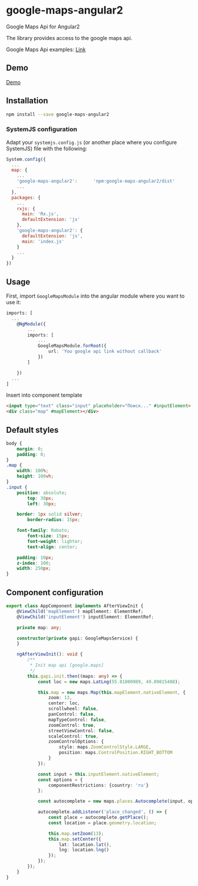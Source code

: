 # google-maps-angular2
Google Maps Api for Angular2

The library provides access to the google maps api.

Google Maps Api examples: <a href="https://developers.google.com/maps/documentation/javascript/examples/">Link</a>

## Demo

<a href="https://youtu.be/fwcnSB6PF-A" target="_blank">Demo</a>

## Installation

```sh
npm install --save google-maps-angular2
```

### SystemJS configuration

Adapt your `systemjs.config.js` (or another place where you configure SystemJS) file with the following:

```javascript
System.config({
  ...
  map: {
    ...
    'google-maps-angular2':      'npm:google-maps-angular2/dist'
    ...
  },
  packages: {
    ...
    rxjs: {
      main: 'Rx.js',
      defaultExtension: 'js'
    },
    'google-maps-angular2': {
      defaultExtension: 'js',
      main: 'index.js'
    }
    ...
  }
})
```


## Usage

First, import `GoogleMapsModule` into the angular module where you want to use it:

```typescript
imports: [
  ...
    @NgModule({
        ...
        imports: [
            ...
            GoogleMapsModule.forRoot({
                url: 'You google api link without callback'
            })
        ]

    })
  ...
]
```
Insert into component template

```html
<input type="text" class="input" placeholder="Поиск..." #inputElement>
<div class="map" #mapElement></div>
```

## Default styles

```css
body {
    margin: 0;
    padding: 0;
}
.map {
    width: 100%;
    height: 100vh;
}
.input {
    position: absolute;
        top: 30px;
        left: 30px;

    border: 1px solid silver;
        border-radius: 15px;

    font-family: Roboto;
        font-size: 15px;
        font-weight: lighter;
        text-align: center;

    padding: 10px;
    z-index: 100;
    width: 250px;
}
```

## Component configuration

```typescript
export class AppComponent implements AfterViewInit {
    @ViewChild('mapElement') mapElement: ElementRef;
    @ViewChild('inputElement') inputElement: ElementRef;

    private map: any;

    constructor(private gapi: GoogleMapsService) {
    }

    ngAfterViewInit(): void {
        /**
         * Init map api [google.maps]
         */
        this.gapi.init.then((maps: any) => {
            const loc = new maps.LatLng(55.81800989, 49.09815408);

            this.map = new maps.Map(this.mapElement.nativeElement, {
                zoom: 13,
                center: loc,
                scrollwheel: false,
                panControl: false,
                mapTypeControl: false,
                zoomControl: true,
                streetViewControl: false,
                scaleControl: true,
                zoomControlOptions: {
                    style: maps.ZoomControlStyle.LARGE,
                    position: maps.ControlPosition.RIGHT_BOTTOM
                }
            });

            const input = this.inputElement.nativeElement;
            const options = {
                componentRestrictions: {country: 'ru'}
            };

            const autocomplete = new maps.places.Autocomplete(input, options);

            autocomplete.addListener('place_changed', () => {
                const place = autocomplete.getPlace();
                const location = place.geometry.location;

                this.map.setZoom(13);
                this.map.setCenter({
                    lat: location.lat(),
                    lng: location.lng()
                });
            });
        });
    }
}
```